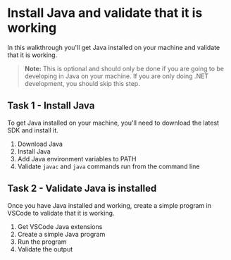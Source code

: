 # Install Java and validate that it is working

In this walkthrough you'll get Java installed on your machine and validate that it is working.

>**Note:** This is optional and should only be done if you are going to be developing in Java on your machine.  If you are only doing .NET development, you should skip this step.

## Task 1 - Install Java

To get Java installed on your machine, you'll need to download the latest SDK and install it.

1. Download Java
1. Install Java
1. Add Java environment variables to PATH
1. Validate `javac` and `java` commands run from the command line

## Task 2 - Validate Java is installed

Once you have Java installed and working, create a simple program in VSCode to validate that it is working.

1. Get VSCode Java extensions
1. Create a simple Java program
1. Run the program
1. Validate the output

